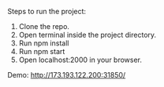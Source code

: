 Steps to run the project:

1. Clone the repo.
2. Open terminal inside the project directory.
3. Run npm install
4. Run npm start
5. Open localhost:2000 in your browser.
 
 Demo:  http://173.193.122.200:31850/
